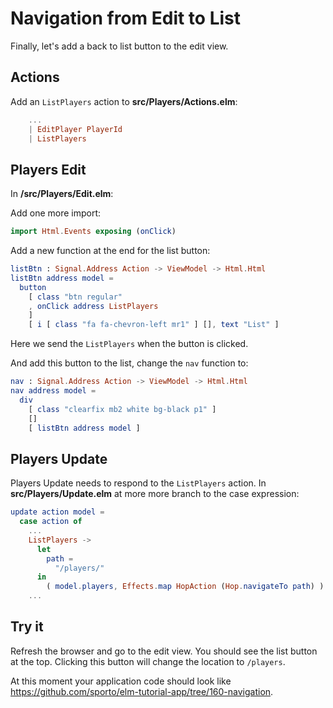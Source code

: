 # Navigation from Edit to List

Finally, let's add a back to list button to the edit view.


## Actions

Add an `ListPlayers` action to __src/Players/Actions.elm__:

```elm
    ...
    | EditPlayer PlayerId
    | ListPlayers
```

## Players Edit

In __/src/Players/Edit.elm__:

Add one more import:

```elm
import Html.Events exposing (onClick)
```

Add a new function at the end for the list button:

```elm
listBtn : Signal.Address Action -> ViewModel -> Html.Html
listBtn address model =
  button
    [ class "btn regular"
    , onClick address ListPlayers
    ]
    [ i [ class "fa fa-chevron-left mr1" ] [], text "List" ]
```

Here we send the `ListPlayers` when the button is clicked.

And add this button to the list, change the `nav` function to:

```elm
nav : Signal.Address Action -> ViewModel -> Html.Html
nav address model =
  div
    [ class "clearfix mb2 white bg-black p1" ]
    []
    [ listBtn address model ]
```

## Players Update

Players Update needs to respond to the `ListPlayers` action. In __src/Players/Update.elm__ at more more branch to the case expression:

```elm
update action model =
  case action of
    ...
    ListPlayers ->
      let
        path =
          "/players/"
      in
        ( model.players, Effects.map HopAction (Hop.navigateTo path) )
    ...
```

## Try it

Refresh the browser and go to the edit view. You should see the list button at the top. Clicking this button will change the location to `/players`.

At this moment your application code should look like <https://github.com/sporto/elm-tutorial-app/tree/160-navigation>.